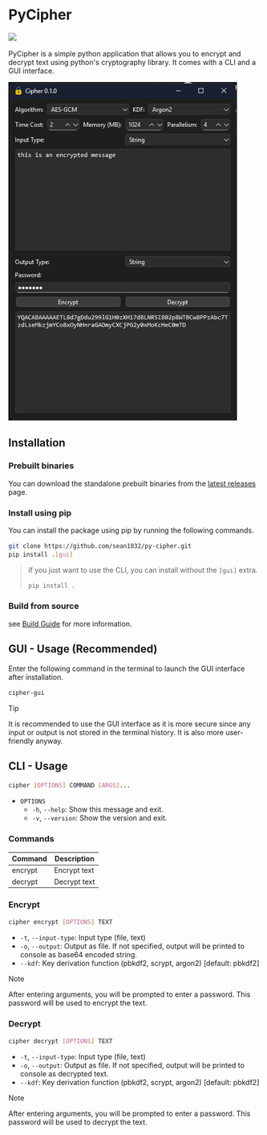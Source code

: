 # PyCipher
<img src="https://github.com/sean1832/py-cipher/blob/main/cipher/assets/icon.png" width="160">

PyCipher is a simple python application that allows you to encrypt and decrypt text using python's cryptography library.
It comes with a CLI and a GUI interface.

![](/docs/images/app_screenshot.png)

## Installation

### Prebuilt binaries
You can download the standalone prebuilt binaries from the [latest releases](https://github.com/sean1832/py-cipher/releases/latest) page.

### Install using pip
You can install the package using pip by running the following commands.
```bash
git clone https://github.com/sean1832/py-cipher.git
pip install .[gui]
```

> if you just want to use the CLI, you can install without the `[gui]` extra.
> ```bash
> pip install .
> ```

### Build from source
see [Build Guide](https://github.com/sean1832/py-cipher/blob/main/docs/Build.md) for more information.

## GUI - Usage (Recommended)
Enter the following command in the terminal to launch the GUI interface after installation.
```bash
cipher-gui
```

> [!TIP]
> It is recommended to use the GUI interface as it is more secure since any input or output is not stored in the terminal history.
> It is also more user-friendly anyway.

## CLI - Usage
```bash
cipher [OPTIONS] COMMAND [ARGS]...
```
- `OPTIONS`
  - `-h`, `--help`: Show this message and exit.
  - `-v`, `--version`: Show the version and exit.
  

### Commands
| Command | Description  |
| ------- | ------------ |
| encrypt | Encrypt text |
| decrypt | Decrypt text |

### Encrypt
```bash
cipher encrypt [OPTIONS] TEXT
```
- `-t`, `--input-type`: Input type (file, text)
- `-o`, `--output`: Output as file. If not specified, output will be printed to console as base64 encoded string.
- `--kdf`: Key derivation function (pbkdf2, scrypt, argon2) [default: pbkdf2]

> [!NOTE]
> After entering arguments, you will be prompted to enter a password. This password will be used to encrypt the text.


### Decrypt
```bash
cipher decrypt [OPTIONS] TEXT
```
- `-t`, `--input-type`: Input type (file, text)
- `-o`, `--output`: Output as file. If not specified, output will be printed to console as decrypted text.
- `--kdf`: Key derivation function (pbkdf2, scrypt, argon2) [default: pbkdf2]

> [!NOTE]
> After entering arguments, you will be prompted to enter a password. This password will be used to decrypt the text.

